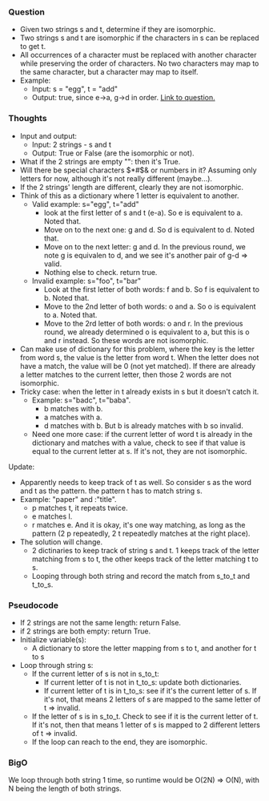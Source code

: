 ### Question
- Given two strings s and t, determine if they are isomorphic.
- Two strings s and t are isomorphic if the characters in s can be replaced to get t.
- All occurrences of a character must be replaced with another character while preserving the order of characters. No two characters may map to the same character, but a character may map to itself.
- Example: 
    - Input: s = "egg", t = "add"
    - Output: true, since e->a, g->d in order.
[Link to question.](https://leetcode.com/problems/isomorphic-strings/?envType=study-plan&id=level-1)

### Thoughts
- Input and output:
    - Input: 2 strings - s and t
    - Output: True or False (are the isomorphic or not).
- What if the 2 strings are empty "": then it's True.
- Will there be special characters $*#$& or numbers in it? Assuming only letters for now, although it's not really different (maybe...).
- If the 2 strings' length are different, clearly they are not isomorphic.
- Think of this as a dictionary where 1 letter is equivalent to another.
    - Valid example: s="egg", t="add"
        - look at the first letter of s and t (e-a). So e is equivalent to a. Noted that.
        - Move on to the next one: g and d. So d is equivalent to d. Noted that.
        - Move on to the next letter: g and d. In the previous round, we note g is equivalen to d, and we see it's another pair of g-d => valid.
        - Nothing else to check. return true.
    - Invalid example: s="foo", t="bar"
        - Look at the first letter of both words: f and b. So f is equivalent to b. Noted that.
        - Move to the 2nd letter of both words: o and a. So o is equivalent to a. Noted that.
        - Move to the 2rd letter of both words: o and r. In the previous round, we already determined o is equivalent to a, but this is o and r instead. So these words are not isomorphic.
- Can make use of dictionary for this problem, where the key is the letter from word s, the value is the letter from word t. When the letter does not have a match, the value will be 0 (not yet matched). If there are already a letter matches to the current letter, then those 2 words are not isomorphic.
- Tricky case: when the letter in t already exists in s but it doesn't catch it. 
    - Example: s="badc", t="baba".
        - b matches with b.
        - a matches with a.
        - d matches with b. But b is already matches with b so invalid.
    - Need one more case: if the current letter of word t is already in the dictionary and matches with a value, check to see if that value is equal to the current letter at s. If it's not, they are not isomorphic.

Update:
- Apparently needs to keep track of t as well. So consider s as the word and t as the pattern. the pattern t has to match string s.
- Example: "paper" and :"title". 
    - p matches t, it repeats twice.
    - e matches l.
    - r matches e. And it is okay, it's one way matching, as long as the pattern (2 p repeatedly, 2 t repeatedly matches at the right place).
- The solution will change. 
    - 2 dictinaries to keep track of string s and t. 1 keeps track of the letter matching from s to t, the other keeps track of the letter matching t to s.
    - Looping through both string and record the match from s_to_t and t_to_s.

### Pseudocode
- If 2 strings are not the same length: return False.
- if 2 strings are both empty: return True.
- Initialize variable(s):
    - A dictionary to store the letter mapping from s to t, and another for t to s
- Loop through string s:
    - If the current letter of s is not in s_to_t:
        - If current letter of t is not in t_to_s: update both dictionaries.
        - If current letter of t is in t_to_s: see if it's the current letter of s. If it's not, that means 2 letters of s are mapped to the same letter of t => invalid.
    - If the letter of s is in s_to_t. Check to see if it is the current letter of t. If it's not, then that means 1 letter of s is mapped to 2 different letters of t => invalid.
    - If the loop can reach to the end, they are isomorphic.

### BigO
We loop through both string 1 time, so runtime would be O(2N) => O(N), with N being the length of both strings.